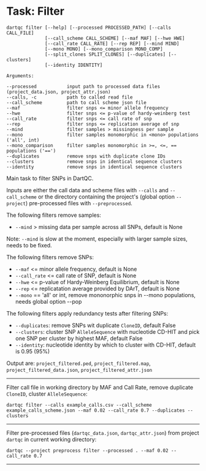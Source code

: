 # Task: Filter

```
dartqc filter [--help] [--processed PROCESSED_PATH] [--calls CALL_FILE]
              [--call_scheme CALL_SCHEME] [--maf MAF] [--hwe HWE]
              [--call_rate CALL_RATE] [--rep REP] [--mind MIND]
              [--mono MONO] [--mono_comparison MONO_COMP]
              [--split_clones SPLIT_CLONES] [--duplicates] [--clusters]
              [--identity IDENTITY]
              
Arguments:

--processed           input path to processed data files (project_data.json, project_attr.json)
--calls, -c           path to called read file
--call_scheme         path to call scheme json file
--maf                 filter snps <= minor allele frequency
--hwe                 filter snps <= p-value of hardy-weinberg test
--call_rate           filter snps <= call rate of snp
--rep                 filter snps <= replication average of snp
--mind                filter samples > missingness per sample
--mono                filter samples monomorphic in <mono> populations ('all', int)
--mono_comparison     filter samples monomorphic in >=, <=, == populations ('==')
--duplicates          remove snps with duplicate clone IDs
--clusters            remove snps in identical sequence clusters
--identity            remove snps in identical sequence clusters
```

Main task to filter SNPs in DartQC.

Inputs are either the call data and scheme files with `--calls` and `--call_scheme` or the directory containing the project's (global option `--project`) pre-processed files with `--preprocessed`.

The following filters remove samples:
- `--mind` > missing data per sample across all SNPs, default is None

Note: `--mind` is slow at the moment, especially with larger sample sizes, needs to be fixed.

The following filters remove SNPs:
- `--maf` <= minor allele frequency, default is None
- `--call_rate` <= call rate of SNP, default is None
- `--hwe` <= p-value of Hardy-Weinberg Equilibrium, default is None
- `--rep` <= replicatation average provided by DArT, default is None
- `--mono` == 'all' or int, remove mononorphic snps in --mono populations, needs global option --pop

The following filters apply redundancy tests after filtering SNPs:
- `--duplicates`: remove SNPs wit duplicate `CloneID`, default False
- `--clusters`: cluster SNP `AlleleSequence` with nucleotide CD-HIT and pick one SNP per cluster by highest MAF, default False
- `--identity`: nucleotide identity by which to cluster with CD-HIT, default is 0.95 (95%)

Output are: `project_filtered.ped`, `project_filtered.map`, `project_filtered_data.json`,  `project_filtered_attr.json`

---

Filter call file in working directory by MAF and Call Rate, remove duplicate `CloneID`, cluster `AlleleSequence`:

`dartqc filter --calls example_calls.csv --call_scheme example_calls_scheme.json --maf 0.02 --call_rate 0.7 --duplicates --clusters`

---

Filter pre-processed files (`dartqc_data.json`, `dartqc_attr.json`) from project `dartqc` in current working directory:

`dartqc --project preprocess filter --processed . --maf 0.02 --call_rate 0.7`

---
